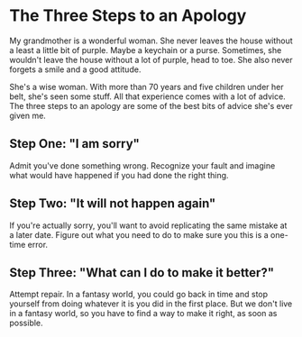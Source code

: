 # The Three Steps to an Apology

My grandmother is a wonderful woman. She never leaves the house without a least a little bit of purple. Maybe a keychain or a purse. Sometimes, she wouldn't leave the house without a lot of purple, head to toe. She also never forgets a smile and a good attitude.

She's a wise woman. With more than 70 years and five children under her belt, she's seen some stuff. All that experience comes with a lot of advice. The three steps to an apology are some of the best bits of advice she's ever given me.

## Step One: "I am sorry"

Admit you've done something wrong. Recognize your fault and imagine what would have happened if you had done the right thing.

## Step Two: "It will not happen again"

If you're actually sorry, you'll want to avoid replicating the same mistake at a later date. Figure out what you need to do to make sure you this is a one-time error.

## Step Three: "What can I do to make it better?"

Attempt repair. In a fantasy world, you could go back in time and stop yourself from doing whatever it is you did in the first place. But we don't live in a fantasy world, so you have to find a way to make it right, as soon as possible.
